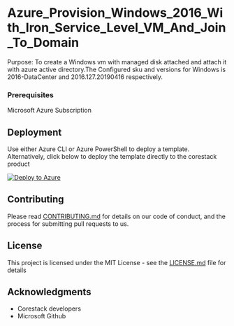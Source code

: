 
# Azure_Provision_Windows_2016_With_Iron_Service_Level_VM_And_Join_To_Domain

Purpose: To create a Windows vm with managed disk attached and attach it with azure active directory.The Configured sku and versions for Windows is 2016-DataCenter and 2016.127.20190416 respectively.

### Prerequisites

Microsoft Azure Subscription

## Deployment

Use either Azure CLI or Azure PowerShell to deploy a template. Alternatively, click below to deploy the template directly to the corestack product 

[![Deploy to Azure](https://docs.corestack.io/wp-content/uploads/2019/09/deploy-to-corestack.svg)](http://qa.corestack.io/heatstack/templates?repositories=github&external_redirect=true&name=Azure_Provision_Windows_2016_With_Iron_Service_Level_VM_And_Join_To_Domain&url=https://raw.githubusercontent.com/karthick-kk/corestacklabs/master/arm/Azure_Provision_Windows_2016_With_Iron_Service_Level_VM_And_Join_To_Domain/Azure_Provision_Windows_2016_With_Iron_Service_Level_VM_And_Join_To_Domain_content.json&engine=arm&type[0]=Cloud&classification[0]=Provisioning&scope=tenant#/mytemplates)

## Contributing

Please read [CONTRIBUTING.md](https://gist.github.com/karthick-kk/30e4fd3f279492b4f040d5cd569d21d0) for details on our code of conduct, and the process for submitting pull requests to us.

## License

This project is licensed under the MIT License - see the [LICENSE.md](LICENSE.md) file for details

## Acknowledgments

* Corestack developers
* Microsoft Github

